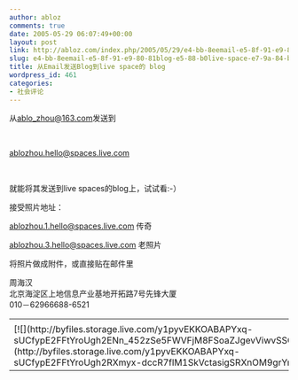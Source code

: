 ```yaml
---
author: abloz
comments: true
date: 2005-05-29 06:07:49+00:00
layout: post
link: http://abloz.com/index.php/2005/05/29/e4-bb-8eemail-e5-8f-91-e9-80-81blog-e5-88-b0live-space-e7-9a-84-blog/
slug: e4-bb-8eemail-e5-8f-91-e9-80-81blog-e5-88-b0live-space-e7-9a-84-blog
title: 从Email发送Blog到live space的 blog
wordpress_id: 461
categories:
- 社会评论
---
```


从[ablo_zhou@163.com](mailto:ablo_zhou@163.com)发送到




 




[ablozhou.hello@spaces.live.com](mailto:ablozhou.hello@spaces.live.com)




 




就能将其发送到live spaces的blog上，试试看:-）







接受照片地址：


[ablozhou.1.hello@spaces.live.com](mailto:ablozhou.1.hello@spaces.live.com) 传奇


[ablozhou.3.hello@spaces.live.com](mailto:ablozhou.3.hello@spaces.live.com) 老照片


将照片做成附件，或直接贴在邮件里


  
周海汉  
北京海淀区上地信息产业基地开拓路7号先锋大厦  
010－62966688-6521  


<table border="0" cellspacing="0" ><tr >
<td >
</td></tr><tr >
<td valign="top" >[![](http://byfiles.storage.live.com/y1pyvEKKOABAPYxq-sUCfypE2FFtYroUgh2ENn_452zSe5FWVFjM8FSoaZJgevViwvSSQ77zsIptHU)](http://byfiles.storage.live.com/y1pyvEKKOABAPYxq-sUCfypE2FFtYroUgh2RXmyx-dccR7flM1SkVctasigSRXnOM9grYn07Qee53E)
</td></tr></table>
